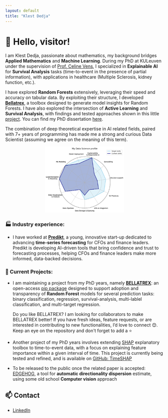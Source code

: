 ```yaml
---
layout: default
title: "Klest Dedja"
---
```


# 👋 Hello, visitor!

I am Klest Dedja, passionate about mathematics, my background bridges **Applied Mathematics** and **Machine Learning**. During my PhD at KULeuven under the supervision of [Prof. Celine Vens](https://kulak.kuleuven.be/~celine.vens/index.html), I specialized in **Explainable AI** for **Survival Analysis** tasks (time-to-event in the presence of partial information), with applications in healthcare (Multiple Sclerosis, kidney function, etc.).

I have explored **Random Forests** extensively, leveraging their speed and accuracy on tabular data. By exploiting their structure, I developed [**Bellatrex**](https://github.com/klestdedja/bellatrex), a toolbox designed to generate model insights for Random Forests. I have also explored the intersection of **Active Learning** and **Survival Analysis**, with findings and tested approaches shown in this little [project](https://github.com/klestdedja/AL-SA-paper-material).
You can find my PhD dissertation [here](https://lirias.kuleuven.be/retrieve/dff3deaa-efd3-45e2-833c-e6db47d88434).

The combination of deep theoretical expertise in AI related fields, paired with 7+ years of programming has made me a strong and curious Data Scientist (assuming we agree on the meaning of this term).

<p align="center">
  <img src="/images/skills-chart-profile.png" alt="Skills Map"  style="width:50%; height:auto;" />
</p>

### 🏭 Industry experience:

- I have worked at **[Predikt](https://predikt.ai/)**, a young, innovative start-up dedicated to advancing **time-series forecasting** for CFOs and finance leaders. Predikt is developing AI-driven tools that bring confidence and trust to forecasting processes, helping CFOs and finance leaders make more informed, data-backed decisions.

### 🔭 Current Projects:

- I am maintaining a project from my PhD years, namely **[BELLATREX](https://github.com/klestdedja/bellatrex)**: an open-access [pip package](https://pypi.org/project/bellatrex/) designed to support adoption and transparency of **Random Forest** models for several prediction tasks: binary classification, regression, survival-analysis, multi-lablel classification, and multi-target regression.

  Do you like BELLATREX? I am looking for collaborators to make BELLATREX better! If you have fresh ideas, feature requests, or are interested in contributing to new functionalities, I’d love to connect 😊.
   Keep an eye on the repository and don't forget to add a ⭐️

- Another project of my PhD years involves extending [SHAP](https://shap.readthedocs.io/en/latest/) explanatory toolbox to time-to-event data, with a focus on explaining feature importance within a given interval of time. This project is currently being tested and refined, and is available on [GitHub: TimeSHAP](https://github.com/klestdedja/timeSHAP)

- To be released to the public once the related paper is accepted: [EDGEHOG](https://github.com/klestdedja/directionality), a tool for **automatic directionality dispersion** estimate, using some old school **Computer vision** approach


<!--
## 🔬 Research
- [Google Scholar](https://scholar.google.com/citations?user=SWJ2Y2cAAAAJ)
- [PhD Dissertation](https://lirias.kuleuven.be/retrieve/dff3deaa-efd3-45e2-833c-e6db47d88434)

## ⚙️ Projects
- [**Bellatrex**](https://github.com/klestdedja/bellatrex) → [pip package](https://pypi.org/project/bellatrex/)
- [SHAP extension](https://github.com/klestdedja/timeSHAP) for survival data
- [**EDGEHOG**](https://github.com/klestdedja/directionality)
-->


## 📫 Contact
- [LinkedIn](https://www.linkedin.com/in/klest-dedja/)
